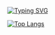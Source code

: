 [![Typing SVG](https://readme-typing-svg.demolab.com?font=Fira+Code&pause=1000&width=435&lines=Roblox+%2F+Overdare+%2F+Unity+Game+Dev)](https://git.io/typing-svg)

[![Top Langs](https://github-readme-stats.vercel.app/api/top-langs/?username=madexperience)](https://github.com/anuraghazra/github-readme-stats)
